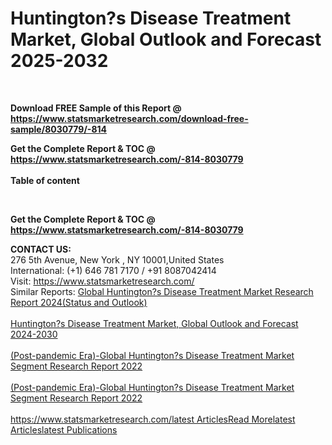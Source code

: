 <h1>Huntington?s Disease Treatment Market, Global Outlook and Forecast 2025-2032</h1><br/><p><strong>Download FREE Sample of this Report @ <a href="https://www.statsmarketresearch.com/download-free-sample/8030779/-814">https://www.statsmarketresearch.com/download-free-sample/8030779/-814</a></strong></p><div><b>Get the Complete Report & TOC @ <a href="https://www.statsmarketresearch.com/-814-8030779">https://www.statsmarketresearch.com/-814-8030779</a></b></div><br><b>Table of content</b><p><br><div><b>Get the Complete Report & TOC @ <a href="https://www.statsmarketresearch.com/-814-8030779">https://www.statsmarketresearch.com/-814-8030779</a></b></div></p> <b>CONTACT US:</b><br>276 5th Avenue, New York , NY 10001,United States<br>International: (+1) 646 781 7170 / +91 8087042414<br>Visit: <a href="https://www.statsmarketresearch.com/">https://www.statsmarketresearch.com/</a><br>Similar Reports: <a href="https://www.statsmarketresearch.com/-814-8030779">Global Huntington?s Disease Treatment Market Research Report 2024(Status and Outlook)</a><br/><br/><a href="https://www.statsmarketresearch.com/-814-8030779">Huntington?s Disease Treatment Market, Global Outlook and Forecast 2024-2030</a><br/><br/><a href="https://www.statsmarketresearch.com/-814-8030779">(Post-pandemic Era)-Global Huntington?s Disease Treatment Market Segment Research Report 2022</a><br/><br/><a href="https://www.statsmarketresearch.com/-814-8030779">(Post-pandemic Era)-Global Huntington?s Disease Treatment Market Segment Research Report 2022</a><br/><br/><a href="https://gyeongbokgung.com">https://www.statsmarketresearch.com/</a><a href="https://hallyeomaritime.com">latest Articles</a><a href="https://jingwansa.com">Read More</a><a href=https://nguoiviet.jp/">latest Articles</a><a href="https://www.intelmarketresearch.com/">latest Publications</a>